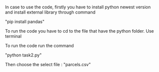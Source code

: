 In case to use the code, firstly you have to install python newest version and install external library through command

"pip install pandas"

To run the code you have to cd to the file that have the python folder. Use terminal

To run the code run the command

"python task2.py"

Then choose the select file : "parcels.csv"
